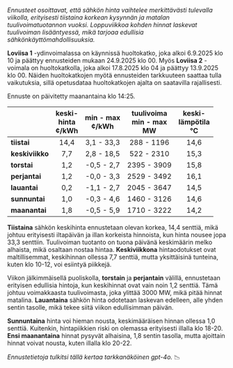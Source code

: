 *Ennusteet osoittavat, että sähkön hinta vaihtelee merkittävästi tulevalla viikolla, erityisesti tiistaina korkean kysynnän ja matalan tuulivoimatuotannon vuoksi. Loppuviikkoa kohden hinnat laskevat tuulivoiman lisääntyessä, mikä tarjoaa edullisia sähkönkäyttömahdollisuuksia.*

**Loviisa 1** -ydinvoimalassa on käynnissä huoltokatko, joka alkoi 6.9.2025 klo 10 ja päättyy ennusteiden mukaan 24.9.2025 klo 00. Myös **Loviisa 2** -voimala on huoltokatkolla, joka alkoi 17.8.2025 klo 04 ja päättyy 13.9.2025 klo 00. Näiden huoltokatkojen myötä ennusteiden tarkkuuteen saattaa tulla vaikutuksia, sillä opetusdataa huoltokatkojen ajalta on saatavilla rajallisesti.

Ennuste on päivitetty maanantaina klo 14:25.

|            | keski-<br>hinta<br>¢/kWh | min - max<br>¢/kWh | tuulivoima<br>min - max<br>MW | keski-<br>lämpötila<br>°C |
|:-----------|:----------------:|:----------------:|:-------------:|:-------------:|
| **tiistai**    | 14,4           | 3,1 - 33,3       | 288 - 1196    | 14,6          |
| **keskiviikko**| 7,7            | 2,8 - 18,5       | 522 - 2310    | 15,3          |
| **torstai**    | 1,2            | -0,5 - 2,7       | 2395 - 3909   | 15,8          |
| **perjantai**  | 1,2            | -0,0 - 3,3       | 2529 - 3492   | 16,1          |
| **lauantai**   | 0,2            | -1,1 - 2,7       | 2045 - 3647   | 14,5          |
| **sunnuntai**  | 1,0            | -0,3 - 4,6       | 1460 - 3126   | 14,6          |
| **maanantai**  | 1,8            | -0,5 - 5,9       | 1710 - 3222   | 14,2          |

**Tiistaina** sähkön keskihinta ennustetaan olevan korkea, 14,4 senttiä, mikä johtuu erityisesti iltapäivän ja illan korkeista hinnoista, kun hinta nousee jopa 33,3 senttiin. Tuulivoiman tuotanto on tuona päivänä keskimäärin melko alhaista, mikä osaltaan nostaa hintaa. **Keskiviikkona** hintaodotukset ovat maltillisemmat, keskihinnan ollessa 7,7 senttiä, mutta yksittäisinä tunteina, kuten klo 10-12, voi esiintyä piikkejä.

Viikon jälkimmäisellä puoliskolla, **torstain** ja **perjantain** välillä, ennustetaan erityisen edullisia hintoja, kun keskihinnat ovat vain noin 1,2 senttiä. Tämä johtuu voimakkaasta tuulivoimasta, joka ylittää 3000 MW, mikä pitää hinnat matalina. **Lauantaina** sähkön hinta odotetaan laskevan edelleen, alle yhden sentin tasolle, mikä tekee siitä viikon edullisimman päivän.

**Sunnuntaina** hinta voi hieman nousta, keskimääräisen hinnan ollessa 1,0 senttiä. Kuitenkin, hintapiikkien riski on olemassa erityisesti illalla klo 18-20. **Ensi maanantaina** hinnat pysyvät alhaisina, 1,8 sentin tasolla, mutta ajoittain hinnat voivat nousta, kuten illalla klo 20-22.

*Ennustetietoja tulkitsi tällä kertaa tarkkanäköinen gpt-4o.* 📉

